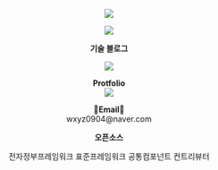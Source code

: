<p align="center">
  <img src="https://github-readme-stats.vercel.app/api?username=Lee-Kyuhwun&show_icons=true&theme=dark">
</p>

<p align="center">
  <a href="https://hits.seeyoufarm.com">
    <img src="https://hits.seeyoufarm.com/api/count/incr/badge.svg?url=https%3A%2F%2Fgithub.com%2FLee-Kyuhwun%2Fhit-counter&count_bg=%2379C83D&title_bg=%23555555&icon=&icon_color=%23E7E7E7&title=hits&edge_flat=false">
  </a>
</p>

<p align="center"><strong>기술 블로그</strong></p>

<p align="center">
  <a href="https://github.com/eungyeole/velog-readme-stats">
    <img src="https://velog-readme-stats.vercel.app/api?name=normalvector">
  </a>
</p>

<p align="center">
  <strong>Protfolio</strong><br>
  <a href="https://seed-collision-814.notion.site/4a4dc51c6cac48ae9a7e1207aca83808?pvs=4" target="_blank">    
    <img src="https://img.shields.io/badge/Notion-000000?style=flat-square&logo=Notion&logoColor=00000">
  </a>
</p>

<p align="center">
  <strong>📧Email📧</strong><br>wxyz0904@naver.com
</p>

<p align="center"><strong>오픈소스</strong></p>

<p align="center">전자정부프레임워크 표준프레임워크 공통컴포넌트 컨트리뷰터</p>

<!--
<p align="center">
  <a href="https://solved.ac/dlrbgns0904/">
    <img src="http://mazassumnida.wtf/api/v2/generate_badge?boj=dlrbgns0904">
  </a>
</p>
--
<p align="center">
  <img src="https://github-readme-stats.vercel.app/api/top-langs/?username=Lee-Kyuhwun">
</p>-->

